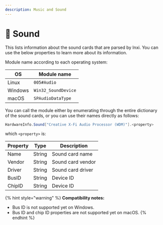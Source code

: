 ```yaml
---
description: Music and Sound
---
```


# 🎷 Sound

This lists information about the sound cards that are parsed by Inxi. You can use the below properties to learn more about its information.

Module name according to each operating system:

| OS      | Module name         |
| ------- | ------------------- |
| Linux   | `005#Audio`         |
| Windows | `Win32_SoundDevice` |
| macOS   | `SPAudioDataType`   |

You can call the module either by enumerating through the entire dictionary of the sound cards, or you can use their names directly as follows:

```csharp
HardwareInfo.Sound["Creative X-Fi Audio Processor (WDM)"].<property>
```

which `<property>` is:

| Property | Type   | Description       |
| -------- | ------ | ----------------- |
| Name     | String | Sound card name   |
| Vendor   | String | Sound card vendor |
| Driver   | String | Sound card driver |
| BusID    | String | Device ID         |
| ChipID   | String | Device ID         |

{% hint style="warning" %}
**Compatibility notes:**

* Bus ID is not supported yet on Windows.
* Bus ID and chip ID properties are not supported yet on macOS.
{% endhint %}
